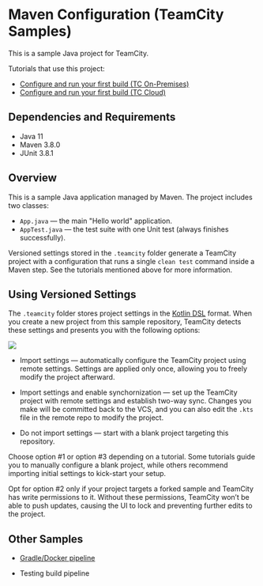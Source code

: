 # Maven Configuration (TeamCity Samples)

This is a sample Java project for TeamCity.

Tutorials that use this project:

* [Configure and run your first build (TC On-Premises)](https://www.jetbrains.com/help/teamcity/configure-and-run-your-first-build.html)
* [Configure and run your first build (TC Cloud)](https://www.jetbrains.com/help/teamcity/cloud/configure-and-run-your-first-build.html)

## Dependencies and Requirements

* Java 11
* Maven 3.8.0
* JUnit 3.8.1

## Overview

This is a sample Java application managed by Maven. The project includes two classes:

* `App.java` — the main "Hello world" application.
* `AppTest.java` — the test suite with one Unit test (always finishes successfully).

Versioned settings stored in the `.teamcity` folder generate a TeamCity project with a configuration that runs a single `clean test` command inside a Maven step. See the tutorials mentioned above for more information.

## Using Versioned Settings

The `.teamcity` folder stores project settings in the [Kotlin DSL](https://www.jetbrains.com/help/teamcity/kotlin-dsl.html) format. When you create a new project from this sample repository, TeamCity detects these settings and presents you with the following options:

![](tc-settings-import.png)

* Import settings — automatically configure the TeamCity project using remote settings. Settings are applied only once, allowing you to freely modify the project afterward.

* Import settings and enable synchornization — set up the TeamCity project with remote settings and establish two-way sync. Changes you make will be committed back to the VCS, and you can also edit the `.kts` file in the remote repo to modify the project.

* Do not import settings — start with a blank project targeting this repository.

Choose option #1 or option #3 depending on a tutorial. Some tutorials guide you to manually configure a blank project, while others recommend importing initial settings to kick-start your setup.

Opt for option #2 only if your project targets a forked sample and TeamCity has write permissions to it. Without these permissions, TeamCity won’t be able to push updates, causing the UI to lock and preventing further edits to the project.

## Other Samples

* [Gradle/Docker pipeline](https://github.com/JetBrains/Gradle-Docker-Pipeline-TeamCity-Samples)

* Testing build pipeline
